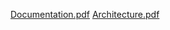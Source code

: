 [Documentation.pdf](https://github.com/user-attachments/files/17617538/Documentation.pdf)
[Architecture.pdf](https://github.com/user-attachments/files/17617541/Architecture.pdf)
